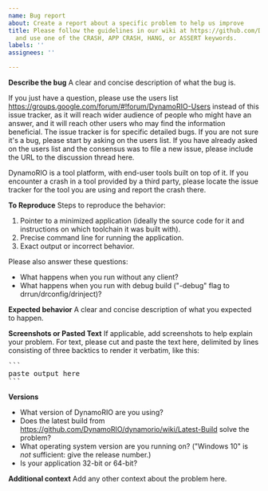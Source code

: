 ```yaml
---
name: Bug report
about: Create a report about a specific problem to help us improve
title: Please follow the guidelines in our wiki at https://github.com/DynamoRIO/dynamorio/wiki/Bug-Reporting
  and use one of the CRASH, APP CRASH, HANG, or ASSERT keywords.
labels: ''
assignees: ''

---
```


**Describe the bug**
A clear and concise description of what the bug is.  

If you just have a question, please use the users list https://groups.google.com/forum/#!forum/DynamoRIO-Users instead of this issue tracker, as it will reach  wider audience of people who might have an answer, and it will reach other users who may find the information beneficial. The issue tracker is for specific detailed bugs. If you are not sure it's a bug, please start by asking on the users list.  If you have already asked on the users list and the consensus was to file a new issue, please include the URL to the discussion thread here.

DynamoRIO is a tool platform, with end-user tools built on top of it. If you encounter a crash in a tool provided by a third party, please locate the issue tracker for the tool you are using and report the crash there.

**To Reproduce**
Steps to reproduce the behavior:
1. Pointer to a minimized application (ideally the source code for it and instructions on which toolchain it was built with).
2. Precise command line for running the application.
3. Exact output or incorrect behavior.

Please also answer these questions:
 - What happens when you run without any client?
 - What happens when you run with debug build ("-debug" flag to drrun/drconfig/drinject)?

**Expected behavior**
A clear and concise description of what you expected to happen.

**Screenshots or Pasted Text**
If applicable, add screenshots to help explain your problem.  For text, please cut and paste the text here, delimited by lines consisting of three backtics to render it verbatim, like this:
<pre>
```
paste output here
```
</pre>

**Versions**
 - What version of DynamoRIO are you using?
 - Does the latest build from
https://github.com/DynamoRIO/dynamorio/wiki/Latest-Build solve the problem?
- What operating system version are you running on? ("Windows 10" is *not* sufficient: give the release number.)
- Is your application 32-bit or 64-bit?

**Additional context**
Add any other context about the problem here.
